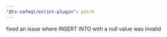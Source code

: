 ```yaml
---
"@ts-safeql/eslint-plugin": patch
---
```


fixed an issue where INSERT INTO with a null value was invalid
